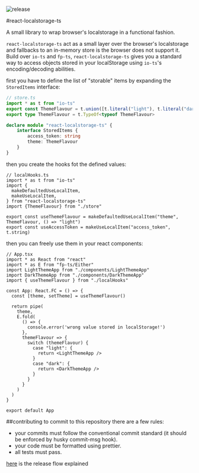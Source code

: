 ![release](https://github.com/ModataSRL/react-localstorage-ts/actions/workflows/release.yml/badge.svg)

#react-localstorage-ts

A small library to wrap browser's localstorage in a functional fashion.

`react-localstorage-ts` act as a small layer over the browser's localstorage and fallbacks to an in-memory store is the browser does not support it.  
Build over `io-ts` and `fp-ts`, `react-localstorage-ts` gives you a standard way to access objects stored in your localStorage using `io-ts`'s encoding/decoding abilities.

first you have to define the list of "storable" items by expanding the `StoredItems` interface:

```ts
// store.ts
import * as t from "io-ts"
export const ThemeFlavour = t.union([t.literal("light"), t.literal("dark")])
export type ThemeFlavour = t.TypeOf<typeof ThemeFlavour>

declare module "react-localstorage-ts" {
    interface StoredItems {
        access_token: string
        theme: ThemeFlavour
    }
}
```

then you create the hooks fot the defined values:

```tsx
// localHooks.ts
import * as t from "io-ts"
import {
  makeDefaultedUseLocalItem,
  makeUseLocalItem,
} from "react-localstorage-ts"
import {ThemeFlavour} from "./store"

export const useThemeFlavour = makeDefaultedUseLocalItem("theme", ThemeFlavour, () => "light")
export const useAccessToken = makeUseLocalItem("access_token", t.string)
```

then you can freely use them in your react components:
```tsx
// App.tsx
import * as React from "react"
import * as E from "fp-ts/Either"
import LightThemeApp from "./components/LightThemeApp"
import DarkThemeApp from "./components/DarkThemeApp"
import { useThemeFlavour } from "./localHooks"

const App: React.FC = () => {
  const [theme, setTheme] = useThemeFlavour()
  
  return pipe(
    theme,
    E.fold(
      () => {
        console.error('wrong value stored in localStorage!')
      },
      themeFlavour => {
        switch (themeFlavour) {
          case "light": {
            return <LightThemeApp />
          }
          case "dark": {
            return <DarkThemeApp />
          }
        }
      }
    )
  )
}

export default App
```

##contributing
to commit to this repository there are a few rules:
- your commits must follow the conventional commit standard (it should be enforced by husky commit-msg hook).
- your code must be formatted using prettier. 
- all tests must pass.

[here](https://github.com/semantic-release/semantic-release/blob/1405b94296059c0c6878fb8b626e2c5da9317632/docs/recipes/pre-releases.md) is the release flow explained